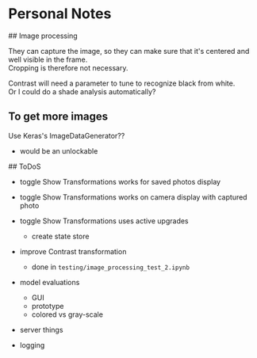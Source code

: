 # Personal Notes

## Image processing

They can capture the image, so they can make sure that it's centered and well visible in the frame.  
Cropping is therefore not necessary.

Contrast will need a parameter to tune to recognize black from white.  
Or I could do a shade analysis automatically? 

## To get more images

Use Keras's ImageDataGenerator??
- would be an unlockable

## ToDoS

- toggle Show Transformations works for saved photos display
- toggle Show Transformations works on camera display with captured photo
- toggle Show Transformations uses active upgrades
    - create state store

- improve Contrast transformation
    - done in `testing/image_processing_test_2.ipynb`

- model evaluations
    - GUI
    - prototype
    - colored vs gray-scale

- server things

- logging
